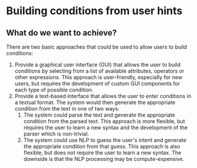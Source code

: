 # Building conditions from user hints

## What do we want to achieve?

There are two basic approaches that could be used to allow users to build conditions:

1. Provide a graphical user interface (GUI) that allows the user to build conditions by selecting from a list of
   available attributes, operators or other expressions.
   This approach is user-friendly, especially for new users, but requires the development of custom GUI
   components for each type of possible condition.
2. Provide a text-based interface that allows the user to enter conditions in a textual format. The system would then
   generate the appropriate condition from the text in one of two ways:
    1. The system could parse the text and generate the appropriate condition from the parsed text. This approach is
       more flexible, but requires the user to learn a new syntax and the development of the parser which is
       non-trivial.
    2. The system could use NLP to guess the user's intent and generate the appropriate condition from that guess. This
       approach is also flexible, but does not require the user to learn a new syntax. The downside is that the NLP
       processing may be compute-expensive.

